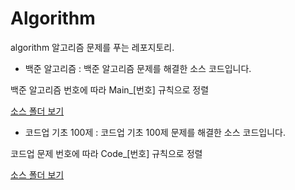 # Algorithm
algorithm
알고리즘 문제를 푸는 레포지토리.

* 백준 알고리즘 : 백준 알고리즘 문제를 해결한 소스 코드입니다.

백준 알고리즘 번호에 따라 Main_[번호] 규칙으로 정렬

[소스 폴더 보기](https://github.com/sion0305/Algorithm/tree/master/Algorithm/src/baekjoon)

* 코드업 기초 100제 : 코드업 기초 100제 문제를 해결한 소스 코드입니다.

코드업 문제 번호에 따라 Code_[번호] 규칙으로 정렬

[소스 폴더 보기](https://github.com/sion0305/Algorithm/tree/master/Algorithm/src/CodeUp)
